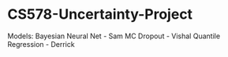 # CS578-Uncertainty-Project

Models:
Bayesian Neural Net - Sam
MC Dropout - Vishal
Quantile Regression - Derrick
